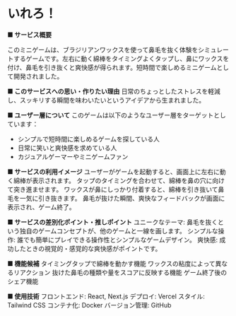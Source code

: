 # いれろ！

**■ サービス概要**
 
このミニゲームは、ブラジリアンワックスを使って鼻毛を抜く体験をシミュレートするゲームです。左右に動く綿棒をタイミングよくタップし、鼻にワックスを付け、鼻毛を引き抜くと爽快感が得られます。短時間で楽しめるミニゲームとして開発されました。

**■ このサービスへの思い・作りたい理由**
日常のちょっとしたストレスを軽減し、スッキリする瞬間を味わいたいというアイデアから生まれました。

**■ ユーザー層について**
このゲームは以下のようなユーザー層をターゲットとしています：
 
* シンプルで短時間に楽しめるゲームを探している人
* 日常に笑いと爽快感を求めている人
* カジュアルゲーマーやミニゲームファン
 
**■ サービスの利用イメージ**
ユーザーがゲームを起動すると、画面上に左右に動く綿棒が表示されます。
タップのタイミングを合わせて、綿棒を鼻の穴に向けて突き進ませます。
ワックスが鼻にしっかり付着すると、綿棒を引き抜いて鼻毛を一気に引き抜きます。
鼻毛が抜けた瞬間、爽快なフィードバックが画面に表示され、ゲーム終了。
 
**■ サービスの差別化ポイント・推しポイント**
ユニークなテーマ: 鼻毛を抜くという独自のゲームコンセプトが、他のゲームと一線を画します。
シンプルな操作: 誰でも簡単にプレイできる操作性とシンプルなゲームデザイン。
爽快感: 成功したときの視覚的・感覚的な爽快感がポイントです。

**■ 機能候補**
タイミングタップで綿棒を動かす機能
ワックスの粘度によって異なるリアクション
抜けた鼻毛の種類や量をスコアに反映する機能
ゲーム終了後のシェア機能
 
**■ 使用技術**
フロントエンド: React, Next.js
デプロイ: Vercel
スタイル: Tailwind CSS
コンテナ化: Docker
バージョン管理: GitHub
